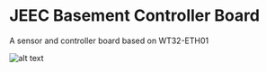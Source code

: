 # JEEC Basement Controller Board
 A sensor and controller board based on WT32-ETH01
 
![alt text](https://github.com/jippej/JEEC-BasementcontrollerBoard/blob/main/BasementController.jpg?raw=true)
